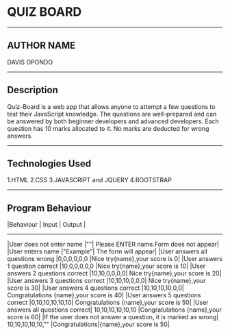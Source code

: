 # QUIZ BOARD
--------------------------------------------------------------------------
## AUTHOR NAME
DAVIS OPONDO

--------------------------------------------------------------------------
## Description
Quiz-Board is a web app that allows anyone to attempt a few questions to test their JavaScript knowledge. The questions are well-prepared and can be answered by both beginner developers and advanced developers. Each question has 10 marks allocated to it. No marks are deducted for wrong answers.

-----------------------------------------------------------------------------------------------
## Technologies Used
1.HTML
2.CSS
3.JAVASCRIPT and JQUERY
4.BOOTSTRAP

------------------------------------------------------------------------------------------------
## Program Behaviour

|Behaviour         | Input              | Output   |

------------------------------------------------------------------------
|User does not enter name	|""|	Please ENTER name.Form does not appear|
|User enters name	|"Example"|	The form will appear|
|User answers all questions wrong	|0,0,0,0,0,0	|Nice try{name},your score is 0|
|User answers 1 question correct	|10,0,0,0,0,0	|Nice try{name},your score is 10|
|User answers 2 questions correct	|10,10,0,0,0,0|	Nice try{name},your score is 20|
|User answers 3 questions correct	|10,10,10,0,0,0|	Nice try{name},your score is 30|
|User answers 4 questions correct	|10,10,10,10,0,0|	Congratulations {name},your score is 40|
|User answers 5 questions correct	|0,10,10,10,10,10|	Congratulations {name},your score is 50|
|User answers all questions correct|	10,10,10,10,10,10	|Congratulations {name},your score is 60|
|If the user does not answer a question, it is marked as wrong|	10,10,10,10,10,""	|Congratulations|{name},your score is 50|
